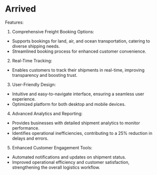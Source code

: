 # Arrived
Features: 

1. Comprehensive Freight Booking Options:

 - Supports bookings for land, air, and ocean transportation, catering to diverse shipping needs.
 - Streamlined booking process for enhanced customer convenience.

2. Real-Time Tracking:

 - Enables customers to track their shipments in real-time, improving transparency and boosting trust.

3. User-Friendly Design:

 - Intuitive and easy-to-navigate interface, ensuring a seamless user experience.
 - Optimized platform for both desktop and mobile devices.

4. Advanced Analytics and Reporting:

 - Provides businesses with detailed shipment analytics to monitor performance.
 - Identifies operational inefficiencies, contributing to a 25% reduction in delays and errors.

5. Enhanced Customer Engagement Tools:

 - Automated notifications and updates on shipment status.
 - Improved operational efficiency and customer satisfaction, strengthening the overall logistics workflow.
